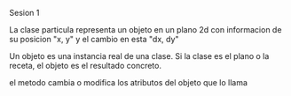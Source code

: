 Sesion 1

La clase particula representa un objeto en un plano 2d con informacion de su posicion "x, y" y el cambio en esta "dx, dy"

Un objeto es una instancia real de una clase. Si la clase es el plano o la receta, el objeto es el resultado concreto.

el metodo cambia o modifica los atributos del objeto que lo llama 